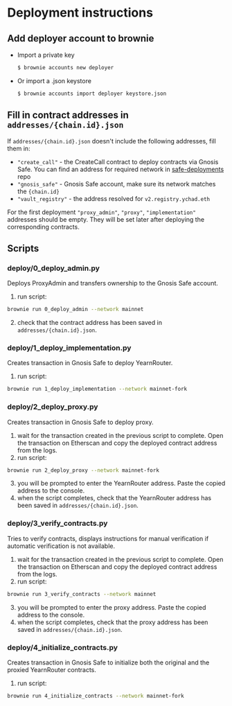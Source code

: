 # Deployment instructions
## Add deployer account to brownie

- Import a private key
  ```bash
  $ brownie accounts new deployer
  ```
- Or import a .json keystore
  ```bash
  $ brownie accounts import deployer keystore.json
  ```

## Fill in contract addresses in `addresses/{chain.id}.json`
If `addresses/{chain.id}.json` doesn't include the following addresses, fill them in:
 - `"create_call"` - the CreateCall contract to deploy contracts via Gnosis Safe. You can find an address for required network in [safe-deployments](https://github.com/gnosis/safe-deployments) repo
 - `"gnosis_safe"` - Gnosis Safe account, make sure its network matches the `{chain.id}`
 - `"vault_registry"` - the address resolved for `v2.registry.ychad.eth`

For the first deployment `"proxy_admin"`, `"proxy"`, `"implementation"` addresses should be empty. They will be set later after deploying the corresponding contracts.

## Scripts

### deploy/0_deploy_admin.py

Deploys ProxyAdmin and transfers ownership to the Gnosis Safe account.

1. run script:
  ```bash
  brownie run 0_deploy_admin --network mainnet
  ```
2. check that the contract address has been saved in `addresses/{chain.id}.json`.

### deploy/1_deploy_implementation.py

Creates transaction in Gnosis Safe to deploy YearnRouter.
1. run script:
  ```bash
  brownie run 1_deploy_implementation --network mainnet-fork
  ```

### deploy/2_deploy_proxy.py

Creates transaction in Gnosis Safe to deploy proxy.

1. wait for the transaction created in the previous script to complete. Open the transaction on Etherscan and copy the deployed contract address from the logs.
2. run script:
  ```bash
  brownie run 2_deploy_proxy --network mainnet-fork
  ```
3. you will be prompted to enter the YearnRouter address. Paste the copied address to the console.
4. when the script completes, check that the YearnRouter address has been saved in `addresses/{chain.id}.json`.

### deploy/3_verify_contracts.py

Tries to verify contracts, displays instructions for manual verification if automatic verification is not available.

1. wait for the transaction created in the previous script to complete. Open the transaction on Etherscan and copy the deployed contract address from the logs.
2. run script:
  ```bash
  brownie run 3_verify_contracts --network mainnet
  ```
3. you will be prompted to enter the proxy address. Paste the copied address to the console.
4. when the script completes, check that the proxy address has been saved in `addresses/{chain.id}.json`.

### deploy/4_initialize_contracts.py

Creates transaction in Gnosis Safe to initialize both the original and the proxied YearnRouter contracts.

1. run script:
  ```bash
  brownie run 4_initialize_contracts --network mainnet-fork
  ```
